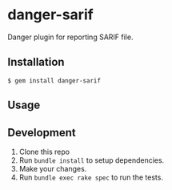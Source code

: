# danger-sarif

Danger plugin for reporting SARIF file.

## Installation

    $ gem install danger-sarif

## Usage

## Development

1. Clone this repo
2. Run `bundle install` to setup dependencies.
3. Make your changes.
4. Run `bundle exec rake spec` to run the tests.
